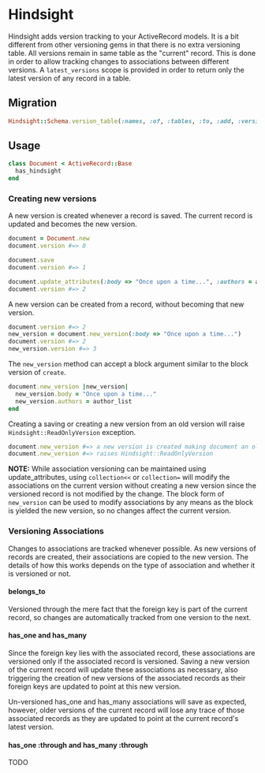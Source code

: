 # Hindsight

Hindsight adds version tracking to your ActiveRecord models. It is a bit different from other versioning gems in that
there is no extra versioning table. All versions remain in same table as the "current" record. This is done in order to
allow tracking changes to associations between different versions. A `latest_versions` scope is provided in order to
return only the latest version of any record in a table.

## Migration
```ruby
Hindsight::Schema.version_table(:names, :of, :tables, :to, :add, :versioning, :to)
```

## Usage
```ruby
class Document < ActiveRecord::Base
  has_hindsight
end
```

### Creating new versions

A new version is created whenever a record is saved. The current record is updated and becomes the new version.
```ruby
document = Document.new
document.version #=> 0

document.save
document.version #=> 1

document.update_attributes(:body => "Once upon a time...", :authors = author_list)
document.version #=> 2
```

A new version can be created from a record, without becoming that new version.
```ruby
document.version #=> 2
new_version = document.new_version(:body => "Once upon a time...")
document.version #=> 2
new_version.version #=> 3
```

The `new_version` method can accept a block argument similar to the block version of `create`.
```ruby
document.new_version |new_version|
  new_version.body = "Once upon a time..."
  new_version.authors = author_list
end
```

Creating a saving or creating a new version from an old version will raise `Hindsight::ReadOnlyVersion` exception.
```ruby
document.new_version #=> a new version is created making document an old version
document.new_version #=> raises Hindsight::ReadOnlyVersion
```

**NOTE:** While association versioning can be maintained using update_attributes, using `collection<<` or `collection=`
will modify the associations on the current version without creating a new version since the versioned record is not
modified by the change. The block form of `new_version` can be used to modify associations by any means as the block
is yielded the new version, so no changes affect the current version.

### Versioning Associations
Changes to associations are tracked whenever possible. As new versions of records are created, their associations are
copied to the new version. The details of how this works depends on the type of association and whether it is versioned
or not.

#### belongs_to
Versioned through the mere fact that the foreign key is part of the current record, so changes are automatically
tracked from one version to the next.

#### has_one and has_many
Since the foreign key lies with the associated record, these associations are versioned only if the associated record
is versioned. Saving a new version of the current record will update these associations as necessary, also triggering
the creation of new versions of the associated records as their foreign keys are updated to point at this new version.

Un-versioned has_one and has_many associations will save as expected, however, older versions of the current record will
lose any trace of those associated records as they are updated to point at the current record's latest version.

#### has_one :through and has_many :through

TODO

